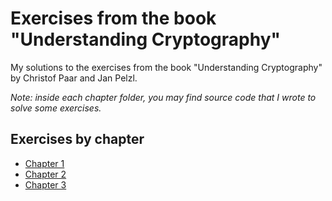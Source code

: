 # Exercises from the book "Understanding Cryptography"

My solutions to the exercises from the book "Understanding Cryptography" by
Christof Paar and Jan Pelzl.

*Note: inside each chapter folder, you may find source code that I wrote to*
*solve some exercises.*

## Exercises by chapter

- [Chapter 1](./ch1/ch1.md)
- [Chapter 2](./ch2/ch2.md)
- [Chapter 3](./ch3/ch3.md)
